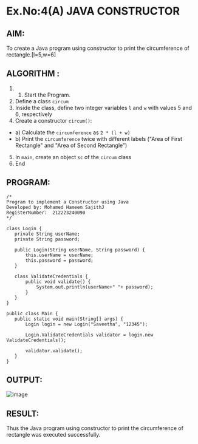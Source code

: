 # Ex.No:4(A)  JAVA CONSTRUCTOR
## AIM:
To create a Java program using constructor to print the circumference of rectangle.[l=5,w=6]

## ALGORITHM :
1.  1.	Start the Program.
2.	Define a class `circum`
3.	Inside the class, define two integer variables `l` and `w` with values 5 and 6, respectively
4.	Create a constructor `circum()`:
-	a) Calculate the `circumference` as `2 * (l + w)`
-	b) Print the `circumference` twice with different labels ("Area of First Rectangle" and "Area of Second Rectangle")
5.	In `main`, create an object `sc` of the `circum` class
6.	End





## PROGRAM:
 ```
/*
Program to implement a Constructor using Java
Developed by: Mohamed Hameem SajithJ
RegisterNumber:  212223240090
*/

class Login {
    private String userName;  
    private String password;  

    public Login(String userName, String password) {
        this.userName = userName;
        this.password = password;
    }

    class ValidateCredentials {
        public void validate() {
            System.out.println(userName+" "+ password);
        }
    }
}

public class Main {
    public static void main(String[] args) {
        Login login = new Login("Saveetha", "12345");

        Login.ValidateCredentials validator = login.new ValidateCredentials();

        validator.validate();
    }
}

```



## OUTPUT:
![image](https://github.com/user-attachments/assets/0a05b15f-a6e9-4c34-b691-f21bcbfedc7a)



## RESULT:
Thus the Java program using constructor to print the circumference of rectangle was executed successfully.
